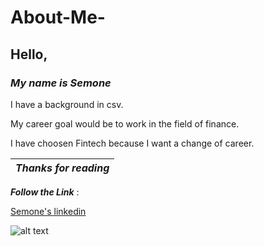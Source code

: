 # About-Me-

## Hello, 

### ***My name is Semone***

I have a background in csv.

My career goal would be to work in the field of finance. 

I have choosen Fintech because I want a change of career. 


|_Thanks for reading_ |
|------------------------| 





***Follow the Link*** : 

[Semone's linkedin ](https://www.linkedin.com/feed/)


![alt text](https://media.warriortrading.com/2020/01/shutterstock_1159552885.jpg "Logo Title Text 1")